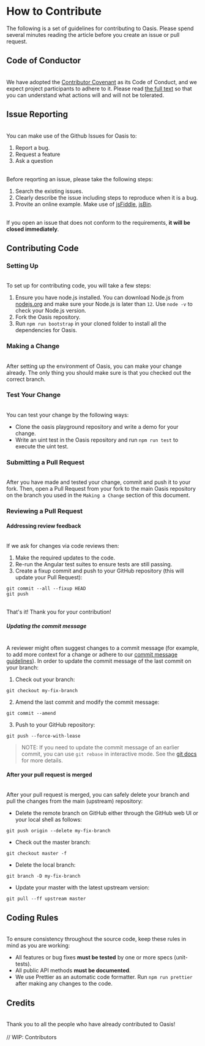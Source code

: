 # How to Contribute

The following is a set of guidelines for contributing to Oasis. Please spend several minutes reading the article before you create an issue or pull request.<br />

## Code of Conductor

<br />We have adopted the [Contributor Covenant](https://www.contributor-covenant.org/) as its Code of Conduct, and we expect project participants to adhere to it. Please read [the full text](./CODE_OF_CONDUCTOR.md) so that you can understand what actions will and will not be tolerated.<br />

## Issue Reporting

<br />You can make use of the Github Issues for Oasis to:<br />

1. Report a bug.
1. Request a feature
1. Ask a question


<br />Before reqorting an issue, please take the following steps:<br />

1. Search the existing issues.
1. Clearly describe the issue including steps to reproduce when it is a bug.
1. Provite an online example. Make use of [jsFiddle](http://jsfiddle.net/), [jsBin](http://jsbin.com/).


<br />If you open an issue that does not conform to the requirements, **it will be closed immediately**.<br />

## Contributing Code


### Setting Up

<br />To set up for contributing code, you will take a few steps:<br />

1. Ensure you have node.js installed. You can download Node.js from [nodejs.org](https://nodejs.org/en/) and make sure your Node.js is later than `12`. Use `node -v` to check your Node.js version.
1. Fork the Oasis repository.
1. Run `npm run bootstrap` in your cloned folder to install all the dependencies for Oasis.



### Making a Change

<br />After setting up the environment of Oasis, you can make your change already. The only thing you should make sure is that you checked out the correct branch.<br />

### Test Your Change

<br />You can test your change by the following ways:<br />

- Clone the oasis playground repository and write a demo for your change.
- Write an uint test in the Oasis repository and run `npm run test` to execute the uint test.



### Submitting a Pull Request

<br />After you have made and tested your change, commit and push it to your fork. Then, open a Pull Request from your fork to the main Oasis repository on the branch you used in the `Making a Change` section of this document.<br />

### Reviewing a Pull Request


#### Addressing review feedback

<br />If we ask for changes via code reviews then:<br />

1. Make the required updates to the code.
1. Re-run the Angular test suites to ensure tests are still passing.
1. Create a fixup commit and push to your GitHub repository (this will update your Pull Request):

```
git commit --all --fixup HEAD
git push
```

<br />That's it! Thank you for your contribution!<br />

##### Updating the commit message

<br />A reviewer might often suggest changes to a commit message (for example, to add more context for a change or adhere to our [commit message guidelines](./COMMIT_MESSAGE_CONVENTION.md)). In order to update the commit message of the last commit on your branch:<br />

1. Check out your branch:

```
git checkout my-fix-branch
```

2. Amend the last commit and modify the commit message:

```
git commit --amend
```

3. Push to your GitHub repository:

```
git push --force-with-lease
```


> NOTE:
> If you need to update the commit message of an earlier commit, you can use `git rebase` in interactive mode. See the [git docs](https://git-scm.com/docs/git-rebase#_interactive_mode) for more details.



#### After your pull request is merged

<br />After your pull request is merged, you can safely delete your branch and pull the changes from the main (upstream) repository:<br />

- Delete the remote branch on GitHub either through the GitHub web UI or your local shell as follows:

```
git push origin --delete my-fix-branch
```

- Check out the master branch:

```
git checkout master -f
```

- Delete the local branch:

```
git branch -D my-fix-branch
```

- Update your master with the latest upstream version:

```
git pull --ff upstream master
```


## Coding Rules

<br />To ensure consistency throughout the source code, keep these rules in mind as you are working:<br />

- All features or bug fixes **must be tested** by one or more specs (unit-tests).
- All public API methods **must be documented**.
- We use Prettier as an automatic code formatter. Run `npm run prettier` after making any changes to the code.



## Credits

<br />Thank you to all the people who have already contributed to Oasis!<br />
<br />// WIP: Contributors